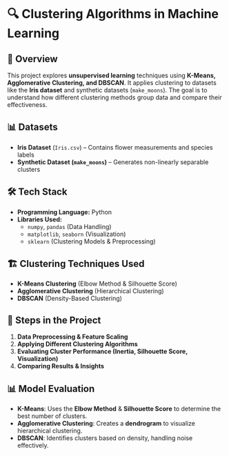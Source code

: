 # 🔍 Clustering Algorithms in Machine Learning  

## 📌 Overview  
This project explores **unsupervised learning** techniques using **K-Means, Agglomerative Clustering, and DBSCAN**. It applies clustering to datasets like the **Iris dataset** and synthetic datasets (`make_moons`). The goal is to understand how different clustering methods group data and compare their effectiveness.  

## 📊 Datasets  
- **Iris Dataset** (`Iris.csv`) – Contains flower measurements and species labels  
- **Synthetic Dataset (`make_moons`)** – Generates non-linearly separable clusters  

## 🛠️ Tech Stack  
- **Programming Language:** Python  
- **Libraries Used:**  
  - `numpy`, `pandas` (Data Handling)  
  - `matplotlib`, `seaborn` (Visualization)  
  - `sklearn` (Clustering Models & Preprocessing)  

## 🏗️ Clustering Techniques Used  
- **K-Means Clustering** (Elbow Method & Silhouette Score)  
- **Agglomerative Clustering** (Hierarchical Clustering)  
- **DBSCAN** (Density-Based Clustering)  

## 📝 Steps in the Project  
1. **Data Preprocessing & Feature Scaling**  
2. **Applying Different Clustering Algorithms**  
3. **Evaluating Cluster Performance (Inertia, Silhouette Score, Visualization)**  
4. **Comparing Results & Insights**  

## 📊 Model Evaluation  
- **K-Means**: Uses the **Elbow Method** & **Silhouette Score** to determine the best number of clusters.  
- **Agglomerative Clustering**: Creates a **dendrogram** to visualize hierarchical clustering.  
- **DBSCAN**: Identifies clusters based on density, handling noise effectively.  
